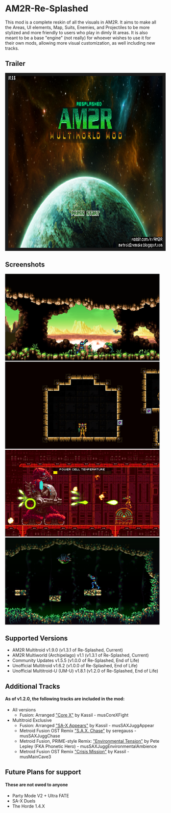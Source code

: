 # AM2R-Re-Splashed

This mod is a complete reskin of all the visuals in AM2R.  It aims to make all the Areas, UI elements, Map, Suits, Enemies, and Projectiles to be more stylized and more friendly to users who play in dimly lit areas.
It is also meant to be a base "engine" (not really) for whoever wishes to use it for their own mods, allowing more visual customization, as well including new tracks.
## Trailer

<a href="https://www.youtube.com/watch?feature=player_embedded&v=yt7R7GmBTg0" target="_blank"><img src="https://github.com/AbyssalCreature/AM2R-Re-Splashed/blob/readme-updates/assets/Screenshot%202024-02-19%20223411.png" alt="AM2R Re-Splashed Trailer" width="1080" height="560" border="10" /></a>

## Screenshots

![First hall](https://github.com/AbyssalCreature/AM2R-Re-Splashed/blob/readme-updates/assets/Screenshot%202024-02-19%20221422.png)
![Varia](https://github.com/AbyssalCreature/AM2R-Re-Splashed/blob/readme-updates/assets/Screenshot%202024-02-19%20214927.png)
![Tank](https://github.com/AbyssalCreature/AM2R-Re-Splashed/blob/readme-updates/assets/Screenshot%202024-02-19%20221217.png)
![Alpha](https://github.com/AbyssalCreature/AM2R-Re-Splashed/blob/readme-updates/assets/Screenshot%202024-02-19%20222053.png)


## Supported Versions

- AM2R Multitroid v1.9.0 (v1.3.1 of Re-Splashed, Current)
- AM2R Multiworld (Archipelago) v1.1 (v1.3.1 of Re-Splashed, Current)
- Community Updates v1.5.5 (v1.0.0 of Re-Splashed, End of Life)
- Unofficial Multitroid v1.6.2 (v1.0.0 of Re-Splashed, End of Life)
- Unofficial Multitroid-U (UM-U) v1.8.1 (v1.2.0 of Re-Splashed, End of Life)

## Additional Tracks
#### As of v1.2.0, the following tracks are included in the mod:
- All versions
  - Fusion: Arranged ["Core X"](https://music.youtube.com/watch?v=0rHGsLritt4&si=1PGSfll0BzS5B9sM) by Kassil - musCoreXFight
- Multitroid Exclusive
  - Fusion: Arranged ["SA-X Appears"](https://music.youtube.com/watch?v=QrRmqwViIv4&si=y7YoUiS2rkaAGbh_) by Kassil  - musSAXJuggAppear
  - Metroid Fusion OST Remix ["S.A.X. Chase"](https://music.youtube.com/watch?v=jyGMd9RID8Q&si=fqHoIuNmp_jjD6kC) by seregauss  - musSAXJuggChase
  - Metroid Fusion, PRIME-style Remix: ["Environmental Tension"](https://music.youtube.com/watch?v=bKXKKQhwJZU&si=a9RH6QzGWmTtBPLV) by Pete Lepley (FKA Phonetic Hero) - musSAXJuggEnvironmentalAmbience
  - Metroid Fusion OST Remix ["Crisis Mission"](https://music.youtube.com/watch?v=t3-S57VXif8&si=7eWW6y8QyYT379z2) by Kassil - musMainCave3

## Future Plans for support
#### These are not owed to anyone 
- Party Mode V2 + Ultra FATE
- SA-X Duels
- The Horde 1.4.X
